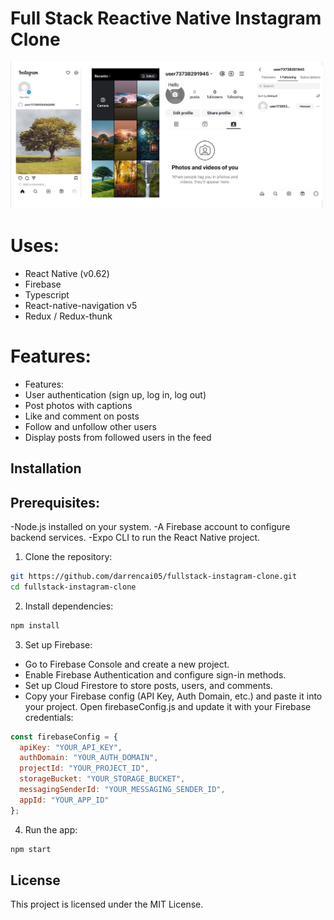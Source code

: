 # Full Stack Reactive Native Instagram Clone
![screenshot](https://github.com/darrencai05/fullstack-instagram-clone/blob/master/src/assets/images/pictures.jpg) 
# Uses:       
- React Native (v0.62)
- Firebase
- Typescript
- React-native-navigation v5
- Redux / Redux-thunk

# Features:
- Features:
- User authentication (sign up, log in, log out)
- Post photos with captions
- Like and comment on posts
- Follow and unfollow other users
- Display posts from followed users in the feed
 

## Installation

## Prerequisites:
-Node.js installed on your system.
-A Firebase account to configure backend services.
-Expo CLI to run the React Native project.

1. Clone the repository:
```bash
git https://github.com/darrencai05/fullstack-instagram-clone.git
cd fullstack-instagram-clone
```
2. Install dependencies:
```bash
npm install
```

3. Set up Firebase:
- Go to Firebase Console and create a new project.
- Enable Firebase Authentication and configure sign-in methods.
- Set up Cloud Firestore to store posts, users, and comments.
- Copy your Firebase config (API Key, Auth Domain, etc.) and paste it into your project.
Open firebaseConfig.js and update it with your Firebase credentials:
```javascript
const firebaseConfig = {
  apiKey: "YOUR_API_KEY",
  authDomain: "YOUR_AUTH_DOMAIN",
  projectId: "YOUR_PROJECT_ID",
  storageBucket: "YOUR_STORAGE_BUCKET",
  messagingSenderId: "YOUR_MESSAGING_SENDER_ID",
  appId: "YOUR_APP_ID"
};
```
4. Run the app:
```bash
npm start
```


## License
This project is licensed under the MIT License.

